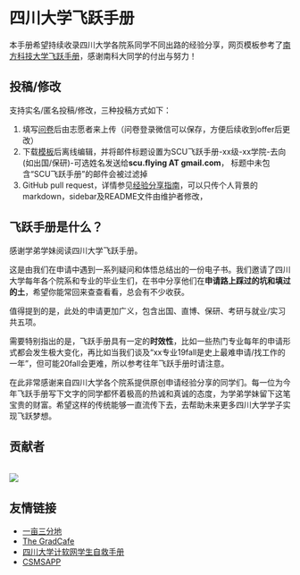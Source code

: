 # 四川大学飞跃手册

本手册希望持续收录四川大学各院系同学不同出路的经验分享，网页模板参考了[南方科技大学飞跃手册](https://sustech-application.com/#/)，感谢南科大同学的付出与努力！

## 投稿/修改

支持实名/匿名投稿/修改，三种投稿方式如下：

1. 填写[问卷](https://www.wenjuan.com/s/UZBZJv61O3B/#)后由志愿者来上传（问卷登录微信可以保存，方便后续收到offer后更改）
2. 下载[模板](https://docs.qq.com/document/DR255TWJyb3BVUkJE)后离线编辑，并将邮件标题设置为SCU飞跃手册-xx级-xx学院-去向(如出国/保研)-可选姓名发送给**scu.flying AT gmail.com**， 标题中未包含“SCU飞跃手册”的邮件会被过滤掉
3. GitHub pull request，详情参见[经验分享指南](guideline.md)，可以只传个人背景的markdown，sidebar及README文件由维护者修改，

## 飞跃手册是什么？

感谢学弟学妹阅读四川大学飞跃手册。

这是由我们在申请中遇到一系列疑问和体悟总结出的一份电子书。我们邀请了四川大学每年各个院系和专业的毕业生们，在书中分享他们在**申请路上踩过的坑和填过的土**，希望你能常回来查查看看，总会有不少收获。

值得提到的是，此处的申请更加广义，包含出国、直博、保研、考研与就业/实习共五项。

需要特别指出的是，飞跃手册具有一定的**时效性**，比如一些热门专业每年的申请形式都会发生极大变化，再比如当我们谈及“xx专业19fall是史上最难申请/找工作的一年”，但可能20fall会更难，所以参考往年飞跃手册时请注意。

在此非常感谢来自四川大学各个院系提供原创申请经验分享的同学们。每一位为今年飞跃手册写下文字的同学都怀着极高的热诚和真诚的态度，为学弟学妹留下这笔宝贵的财富。希望这样的传统能够一直流传下去，去帮助未来更多四川大学学子实现飞跃梦想。

## 贡献者

<a href="https://github.com/scu-flying/SCUflying/graphs/contributors">
  <br><img src="https://contributors-img.web.app/image?repo=scu-flying/SCUflying" />
</a>

## 友情链接

* [一亩三分地](http://www.1point3acres.com/)
* [The GradCafe](https://www.thegradcafe.com/)
* [四川大学计软网学生自救手册](https://scu-cs-runner.github.io/SurviveSCUManual/)
* [CSMSAPP](https://csmsapp.org/)

